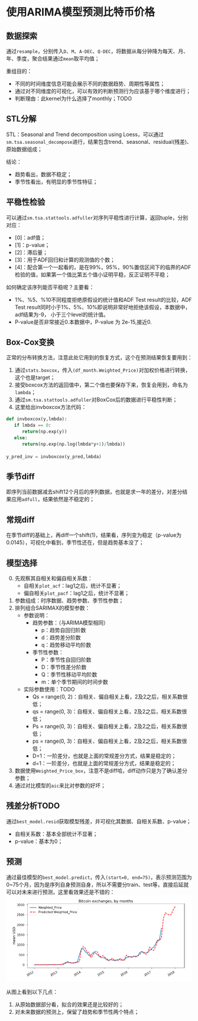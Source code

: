 # 使用ARIMA模型预测比特币价格

## 数据探索

通过`resample`，分别传入`D`、`M`、`A-DEC`、`Q-DEC`，将数据从每分钟降为每天、月、年、季度，聚合结果通过`mean`取平均值；

重组目的：
- 不同的时间维度信息可能会展示不同的数据趋势、周期性等属性；
- 通过对不同维度的可视化，可以有效的判断预测行为应该基于哪个维度进行；
- 判断理由：此kernel为什么选择了monthly；TODO

## STL分解

STL：Seasonal and Trend decomposition using Loess，可以通过`sm.tsa.seasonal_decompose`进行，结果包含trend、seasonal、residual(残差)、原始数据组成；

结论：
- 趋势看出，数据不稳定；
- 季节性看出，有明显的季节性特征；

## 平稳性检验

可以通过`sm.tsa.stattools.adfuller`对序列平稳性进行计算，返回tuple，分别对应：
- [0]：adf值；
- [1]：p-value；
- [2]：滞后量；
- [3]：用于ADF回归和计算的观测值的个数；
- [4]：配合第一个一起看的，是在99%，95%，90%置信区间下的临界的ADF检验的值，如果第一个值比第五个值小证明平稳，反正证明不平稳；

如何确定该序列能否平稳呢？主要看：
- 1%、%5、%10不同程度拒绝原假设的统计值和ADF Test result的比较，ADF Test result同时小于1%、5%、10%即说明非常好地拒绝该假设，本数据中，adf结果为-9， 小于三个level的统计值。
- P-value是否非常接近0.本数据中，P-value 为 2e-15,接近0.

## Box-Cox变换

正常的分布转换方法，注意此处它用到的恢复方式，这个在预测结果恢复要用到：
1. 通过`stats.boxcox`，传入`(df_month.Weighted_Price)`对加权价格进行转换，这个也是target；
2. 接受boxcox方法的返回值中，第二个值也要保存下来，恢复会用到，命名为`lambda`；
3. 通过`sm.tsa.stattools.adfuller`对BoxCox后的数据进行平稳性判断；
4. 这里给出invboxcox方法代码：
```Python
def invboxcox(y,lmbda):
   if lmbda == 0:
      return(np.exp(y))
   else:
      return(np.exp(np.log(lmbda*y+1)/lmbda))
      
y_pred_inv = invboxcox(y_pred,lmbda)
```

## 季节diff

即序列当前数据减去shift12个月后的序列数据，也就是求一年的差分，对差分结果应用`adfull`，结果依然是不稳定的；

## 常规diff

在季节diff的基础上，再diff一个shift(1)，结果看，序列变为稳定（p-value为0.0145），可视化中看到，季节性还在，但是趋势基本没了；

## 模型选择

0. 先观察其自相关和偏自相关系数：
    - 自相关`plot_acf`：lag1之后，统计不显著；
    - 偏自相关`plot_pacf`：lag1之后，统计不显著；
1. 参数组成：时序数据、趋势参数、季节性参数；
2. 排列组合SARIMAX的模型参数：
    - 参数说明：
        - 趋势参数：（与ARIMA模型相同）
            - p：趋势自回归阶数
            - d：趋势差分阶数
            - q：趋势移动平均阶数
        - 季节性参数：
            - P：季节性自回归阶数
            - D：季节性差分阶数
            - Q：季节性移动平均阶数
            - m：单个季节期间的时间步数
    - 实际参数使用：TODO
        - Qs = range(0, 2)：自相关、偏自相关上看，2及2之后，相关系数很低；
        - qs = range(0, 3)：自相关、偏自相关上看，2及2之后，相关系数很低；
        - Ps = range(0, 3)：自相关、偏自相关上看，2及2之后，相关系数很低；
        - ps = range(0, 3)：自相关、偏自相关上看，2及2之后，相关系数很低；
        - D=1：一阶差分，也就是上面的常规差分方式，结果是稳定的；
        - d=1：一阶差分，也就是上面的常规差分方式，结果是稳定的；
3. 数据使用`Weighted_Price_box`，注意不是diff哈，diff动作只是为了确认差分参数；
4. 通过对比模型的`aic`来比对参数的好坏；

## 残差分析TODO

通过`best_model.resid`获取模型残差，并可视化其数据、自相关系数、p-value；

- 自相关系数：基本全部统计不显著；
- p-value：基本为0；

## 预测

通过最佳模型的`best_model.predict`，传入`(start=0, end=75)`，表示预测范围为0~75个月，因为是序列自身预测自身，所以不需要分train、test等，直接后延就可以对未来进行预测，这里看效果还是不错的：
![predict](bitcoin-predict.png)

从图上看到以下几点：
1. 从原始数据部分看，拟合的效果还是比较好的；
2. 对未来数据的预测上，保留了趋势和季节性两个特点；
